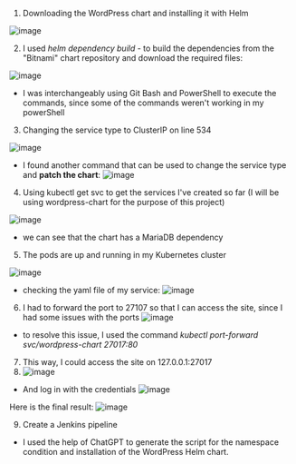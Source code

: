 1. Downloading the WordPress chart and installing it with Helm

![image](https://github.com/andrijanasharkoska/Final-Project-Assessment-for-Scalefocus-Academy/assets/125911121/2cea28dd-6431-4f61-a279-b2b1897b870e)

2. I used <i>helm dependency build</i> - to build the dependencies from the "Bitnami" chart repository and download the required files:
 
![image](https://github.com/andrijanasharkoska/Final-Project-Assessment-for-Scalefocus-Academy/assets/125911121/edd9ceae-418d-4220-97ea-c40822ace51c)
- I was interchangeably using Git Bash and PowerShell to execute the commands, since some of the commands weren't working in my powerShell

3. Changing the service type to ClusterIP on line 534

![image](https://github.com/andrijanasharkoska/Final-Project-Assessment-for-Scalefocus-Academy/assets/125911121/3f66239e-7c5f-470a-9262-829b1cdd4e29)

* I found another command that can be used to change the service type and <strong>patch the chart</strong>:
![image](https://github.com/andrijanasharkoska/Final-Project-Assessment-for-Scalefocus-Academy/assets/125911121/5fe8752d-746b-4026-a63d-1af34086bc38)


4. Using kubectl get svc to get the services I've created so far (I will be using wordpress-chart for the purpose of this project)

![image](https://github.com/andrijanasharkoska/Final-Project-Assessment-for-Scalefocus-Academy/assets/125911121/49801b5e-d420-47d7-8927-9b2d0f9aa5a1)
- we can see that the chart has a MariaDB dependency

5. The pods are up and running in my Kubernetes cluster

![image](https://github.com/andrijanasharkoska/Final-Project-Assessment-for-Scalefocus-Academy/assets/125911121/f6e6695b-e618-4f7d-bc7e-71f9be5ceb76)

- checking the yaml file of my service:
![image](https://github.com/andrijanasharkoska/Final-Project-Assessment-for-Scalefocus-Academy/assets/125911121/1c49c727-546e-4271-97f0-ea740091f398)

6. I had to forward the port to 27107 so that I can access the site, since I had some issues with the ports
 ![image](https://github.com/andrijanasharkoska/Final-Project-Assessment-for-Scalefocus-Academy/assets/125911121/f8f0c57b-8b7b-48ab-8e76-0264fddf4d59)
 - to resolve this issue, I used the command <em>kubectl port-forward svc/wordpress-chart 27017:80</em>

7. This way, I could access the site on 127.0.0.1:27017
8. ![image](https://github.com/andrijanasharkoska/Final-Project-Assessment-for-Scalefocus-Academy/assets/125911121/e1b6db17-b9e7-412c-9ccc-a15b21a89d80)
- And log in with the credentials
![image](https://github.com/andrijanasharkoska/Final-Project-Assessment-for-Scalefocus-Academy/assets/125911121/7e74e44b-0079-4b87-9103-9a1b01455910)

Here is the final result:
![image](https://github.com/andrijanasharkoska/Final-Project-Assessment-for-Scalefocus-Academy/assets/125911121/b86a1c54-83a3-423e-924a-9f7ab0744869)

9. Create a Jenkins pipeline
 - I used the help of ChatGPT to generate the script for the namespace condition and installation of the WordPress Helm chart.
